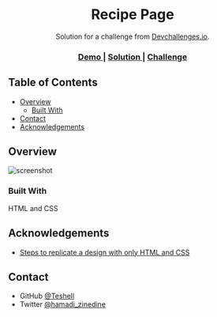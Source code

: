 <!-- Please update value in the {}  -->

<h1 align="center">Recipe Page</h1>

<div align="center">
   Solution for a challenge from  <a href="http://devchallenges.io" target="_blank">Devchallenges.io</a>.
</div>

<div align="center">
  <h3>
    <a href="https://cocky-golick-1ca78c.netlify.app/">
      Demo
    </a>
    <span> | </span>
    <a href="https://devchallenges.io/solutions/e3AWCvXZLcUHjBwW3wGC">
      Solution
    </a>
    <span> | </span>
    <a href="https://devchallenges.io/challenges/OEKdUZ6xs0h99C38XVht">
      Challenge
    </a>
  </h3>
</div>

<!-- TABLE OF CONTENTS -->

## Table of Contents

- [Overview](#overview)
  - [Built With](#built-with)
- [Contact](#contact)
- [Acknowledgements](#acknowledgements)

<!-- OVERVIEW -->

## Overview

![screenshot](https://user-images.githubusercontent.com/34944685/132493437-ba5b4642-3b4b-4801-8ab3-395cd0f086c1.jpeg)

### Built With

HTML and CSS

## Acknowledgements

<!-- This section should list any articles or add-ons/plugins that helps you to complete the project. This is optional but it will help you in the future. For exmpale -->

- [Steps to replicate a design with only HTML and CSS](https://devchallenges-blogs.web.app/how-to-replicate-design/)

## Contact

- GitHub [@Teshell](https://github.com/Teshell/)
- Twitter [@hamadi_zinedine](https://twitter.com/hamadi_zinedine)
